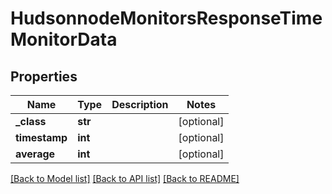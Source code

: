 # HudsonnodeMonitorsResponseTimeMonitorData

## Properties
Name | Type | Description | Notes
------------ | ------------- | ------------- | -------------
**_class** | **str** |  | [optional] 
**timestamp** | **int** |  | [optional] 
**average** | **int** |  | [optional] 

[[Back to Model list]](../README.md#documentation-for-models) [[Back to API list]](../README.md#documentation-for-api-endpoints) [[Back to README]](../README.md)


